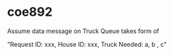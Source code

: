 # coe892

Assume data message on Truck Queue takes form of 

"Request ID: xxx, House ID: xxx, Truck Needed: a, b , c"
